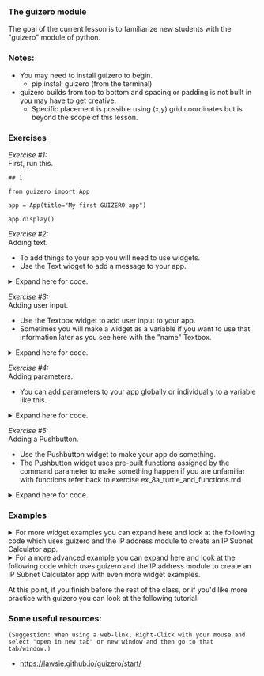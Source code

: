 
### The guizero module  

The goal of the current lesson is to familiarize new students with the "guizero" module of python.

### Notes: 
- You may need to install guizero to begin.
  - pip install guizero (from the terminal) 
- guizero builds from top to bottom and spacing or padding is not built in you may have to get creative.
  - Specific placement is possible using (x,y) grid coordinates but is beyond the scope of this lesson.

### Exercises

<i>Exercise #1:</i>  
First, run this.
```python3
## 1

from guizero import App

app = App(title="My first GUIZERO app")

app.display()
```

<i>Exercise #2:</i>  
Adding text.
  - To add things to your app you will need to use widgets.
  - Use the Text widget to add a message to your app. 
<details><summary>Expand here for code.</summary>

```python3
  
## 2

from guizero import App, Text

app = App(title="My first GUIZERO app")

# create widgets here
Text(app, text="Welcome to my GUIZERO app!")

app.display()
  
```
</details>

<i>Exercise #3:</i>  
Adding user input.
  - Use the Textbox widget to add user input to your app.
  - Sometimes you will make a widget as a variable if you want to use that information later as you see here with the "name" Textbox. 
<details><summary>Expand here for code.</summary>
  
```python3
  
## 3

from guizero import App, Text, TextBox

app = App(title="My first GUIZERO app")

# create widgets here
Text(app, text="Welcome to my GUIZERO app!")
Text(app, text="Enter your name:")
name = TextBox(app)

app.display()
  
```
</details>

<i>Exercise #4:</i>    
Adding parameters.
  - You can add parameters to your app globally or individually to a variable like this.
<details><summary>Expand here for code.</summary>  
  
```python3

## 4

from guizero import App, Text, TextBox

# with added "global" parameters
app = App(title="My first GUIZERO app")
app.text_size = 18
app.text_color = "red"
app.height = 800
app.width = 1000
app.bg = "teal"

# create widgets here
Text(app, text="Welcome to my GUIZERO app!")
Text(app, text="Enter your name:")
# with added "individual" variable parameter
name = TextBox(app)
name.text_color = "green"

app.display()

```
</details>  

<i>Exercise #5:</i>    
Adding a Pushbutton.
  - Use the Pushbutton widget to make your app do something.
  - The Pushbutton widget uses pre-built functions assigned by the command parameter to make something happen if you are unfamiliar with functions refer back to exercise ex_8a_turtle_and_functions.md
<details><summary>Expand here for code.</summary>  

```python3

## 5

from guizero import App, Text, TextBox, PushButton

def change_bg():
    app.bg = "aquamarine"
    app.text_color = "blue"
    Text(app, text="Congratulations you changed the background color and text color when you pushed me.")

app = App(title="My first GUIZERO app")
app.text_size = 18
app.text_color = "red"
app.height = 800
app.width = 1000
app.bg = "teal"

# create widgets here
Text(app, text="Welcome to my GUIZERO app")
sometext = Text(app, text="Enter your name:")
name = TextBox(app)
name.text_color = "green"
button = PushButton(app, text="Press me", command=change_bg)

app.display()

```
</details>  

### Examples  

<details><summary>For more widget examples you can expand here and look at the following code which uses guizero and the IP address module to create an IP Subnet Calculator app.</summary>

```python3
  
from guizero import App, Text, PushButton, TextBox, Combo, Box
import ipaddress


def calculate():
    global boxContents   
    net4 = ipaddress.ip_network(f'{Ip_Address.value}/{cidr.value}', strict=False)
    boxContents = [
        Text(box, f"Your Network ID is {net4[0]}"),
        Text(box, f"Your Broadcast ID is {net4[-1]}"),
        Text(box, f"Your Subnet Mask is {net4.netmask}"),
        Text(box, f"You have {net4.num_addresses - 2} available IP addresses"),
        Text(box, f"Your available host range is:"),
        Text(box, f"{net4[1]} to"),
        Text(box, f"{net4[-2]}"),
    ]

def reset():
    global boxContents
    for item in boxContents:
        item.destroy()

app = App(title="Subnet Calculator")
app.height = 400
app.width = 600
Box(app, align="top", height=20, width="fill")
welcome = Text(app, text="Welcome to the IP Subnet Calculator")
welcome.text_size = 24
Box(app, height=10, width="fill")
Text(app, text="Please enter a valid IPv4 Network ID in the box below.")
Ip_Address = TextBox(app, width=14)
Box(app, height=10, width="fill")
Text(app, text="Please choose a CIDR value from the dropdown menu for your subnet.")
cidr = Combo(app, options= list(range(8, 30+1)))
Box(app, height=10, width="fill")
box = Box(app, width=550, height=175, border=True)
button1 = PushButton(box, text="Calculate", command=calculate)
button1.align = "left"
button2 = PushButton(box,  text="  Reset  ", command=reset)
button2.align = "right"

app.display() 
  
``` 
</details> 
  
<details><summary>For a more advanced example you can expand here and look at the following code which uses guizero and the IP address module to create an IP Subnet Calculator app with even more widget examples.</summary>
  
```python3

from guizero import App, Text, PushButton, Picture, TextBox, Combo, Box, CheckBox, MenuBar, Window
import ipaddress


def calculate():
    global boxContents
    
    try:
        net4 = ipaddress.ip_network(f'{Ip_Address.value}/{cidr.value}', strict=False)
    except ValueError as e:
        boxContents = [
            Text(box2, text=f"ValueError: That is not a valid Network ID"),
            Text(box2, text=f"with /{cidr.value} as the Subnet Mask"),
            Text(box2, text=f"{e}")
        ]     
        return
    
    hosts = 2**(32-int(cidr.value))
    boxContents = [
        Text(box2, f"Your Network ID is {net4[0]}"),
        Text(box2, f"Your Broadcast ID is {net4[-1]}"),
        Text(box2, f"Your Subnet Mask is {net4.netmask}"),
        Text(box2, f"You have {hosts-2} available IP addresses"),
        Text(box2, f"Your available host range is:"),
        Text(box2, f"{net4[1]} to"),
        Text(box2, f"{net4[-2]}"),
        Picture(box2, image="graphics/subnet.png", align="bottom", height=75, width=75),
        Box(app, height=10, width="fill"),
        Text(app, text="Happy Networking")
    ]
    
def reset():
    global boxContents
    for item in boxContents:
        item.destroy()
     
def ch_message():
    if checkbox.value == 1:
        enterNID.value ="Please enter any Host ID from your subnet in the box below."   
    else:
        enterNID.value ="Please enter a valid IPv4 Network ID in the box below."

def enable_calc():
    IP_Address_Length = ["6", "7", "8", "9", "10", "11", "12", "13", "14", "15"]
    if len(Ip_Address.value) in IP_Address_Length:
        button1.enable()
        button2.enable()
        cidr_message.show()
        cidr.show()
    else:
        button1.enable()
        button2.enable()
        cidr_message.show()
        cidr.show()

def edit_function():
    print("Edit option")

def popup():
    window = Window(app, height=500, width=500, title="About Me")
    window.bg = "yellow"
    Box(window, height=200, width="fill")
    Text(window, text="I'm me (who else would I be?)")

def readme():
    window = Window(app, height=250, width=600, title="Read Me")
    window.bg = "yellow"
    Text(window, text="The Checkbox is just for show\n"
        "the calculator is fully functional with any IP address\n"
        "regardless of whether you use the checkbox or not\n"
        "1) You must enter an IP Address to begin.\n"
        "2) Then select your 'slash notation' (CIDR).\n"
        "3) Thats the box with the red 8 on it.\n"
        "4) Finally click the calculate button.\n"
        "5) Reset and repeat as needed.")
    Text(window, text="NOTE: If you get an error be sure to hit reset to clear the window")

app = App(title="Subnet Calculator")
app.height = 750
app.width = 1000
app.text_color = "blue"
app.text_size = 15
app.bg = "aquamarine"
Box(app, align="left", height="fill", width=20)
Box(app, align="right", height="fill", width=20)
Box(app, align="top", height=20, width="fill")
Box(app, align="bottom", height=20, width="fill")

menubar = MenuBar(app, toplevel=["File", "Edit", "About"],
                  options=[
                      [ ["Calculate", calculate], ["Reset", reset] ],
                      [ ["Just for looks", edit_function], ["I don't really do anything!", edit_function] ],
                      [ ["About the Author", popup], ["Read me", readme] ]
                  ])

welcome = Text(app, text="Welcome to the IP Subnet Calculator app!")
welcome.text_size = 26

box1 = Box(app, width=900, height=200, border=False)
Box(box1, align="left", height="fill", width=10)
Box(box1, align="right", height="fill", width=10)
Box(box1, align="top", height=10, width="fill")
Box(box1, align="bottom", height=10, width="fill")

enterNID = Text(box1, text="Please enter a valid IPv4 Network ID in the box below.")
Ip_Address = TextBox(box1, width=14, command=enable_calc)
Ip_Address.bg = "white"
Ip_Address.text_color = "red"
checkbox = CheckBox(box1, text="I don't know the Network ID let me use a host address!", command=ch_message)
checkbox.text_size = 10
Box(box1, height=10, width="fill")

cidr_message = Text(box1, text="Please choose a CIDR value from the dropdown menu for your subnet.")
cidr_message.hide()
cidr = Combo(box1, options= list(range(8, 30+1)))
cidr.bg = "white"
cidr.text_color = "red"
cidr.hide()
Text(box1, text="")

box2 = Box(app, width=900, height=400, border=True)
box2.bg = "teal"
box2.text_size = 22
Box(box2, align="left", height="fill", width=10)
Box(box2, align="right", height="fill", width=10)
Box(box2, align="top", height=10, width="fill")
Box(box2, align="bottom", height=10, width="fill")

button1 = PushButton(box2, text="Calculate", command=calculate, enabled=False)
button1.text_size = 12
button1.text_color = "orange"
button1.align = "left"
button1.bg = "green"
button2 = PushButton(box2,  text="  Reset  ", command=reset, enabled=False)
button2.text_size = 12
button2.text_color = "orange"
button2.align = "right"
button2.bg = "green"


app.display()
  
```
  </details>

  

At this point, if you finish before the rest of the class, or if you'd like more practice with guizero you can look at the following tutorial:

### Some useful resources:
`(Suggestion: When using a web-link, Right-Click with your mouse and select "open in new tab" or new window and then go to that tab/window.)`
- https://lawsie.github.io/guizero/start/
